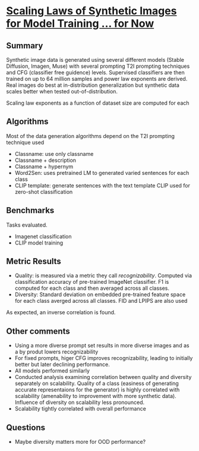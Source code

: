 # [Scaling Laws of Synthetic Images for Model Training ... for Now](https://arxiv.org/abs/2312.04567)

## Summary

Synthetic image data is generated using several different models (Stable Diffusion, Imagen, Muse) with several prompting T2I prompting techniques and CFG (classifier free guidence) levels. Supervised classifiers are then trained on up to 64 million samples and power law exponents are derived. Real images do best at in-distribution generalization but synthetic data scales better when tested out-of-distribution.

Scaling law exponents as a function of dataset size are computed for each 

## Algorithms

Most of the data generation algorithms depend on the T2I prompting technique used

- Classname: use only classname
- Classname + description
- Classname + hypernym
- Word2Sen: uses pretrained LM to generated varied sentences for each class
- CLIP template: generate sentences with the text template CLIP used for zero-shot classification

## Benchmarks

Tasks evaluated.

- Imagenet classification
- CLIP model training

## Metric Results

- Quality: is measured via a metric they call *recognizability*. Computed via classification accuracy of pre-trained ImageNet classifier. F1 is computed for each class and then averaged across all classes.
- Diversity: Standard deviation on embedded pre-trained feature space for each class averged across all classes. FID and LPIPS are also used

As expected, an inverse correlation is found.


## Other comments

- Using a more diverse prompt set results in more diverse images and as a by produt lowers recognizability
- For fixed prompts, higer CFG improves recognizability, leading to initially better but later declining performance.
- All models performed similarly
- Conducted analysis examining correlation between quality and diversity separately on scalability. Quality of a class (easiness of generating accurate representaions for the generator) is highly correlated with scalability (amenability to improvement with more synthetic data). Influence of diversity on scalability less pronounced.
- Scalability tightly correlated with overall performance

## Questions

- Maybe diversity matters more for OOD performance?